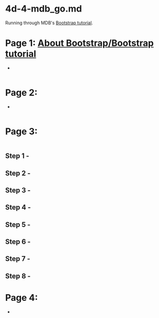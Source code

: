 
# 4d-4-mdb_go.md

Running through MDB's
[Bootstrap tutorial](https://mdbootstrap.com/learn/mdb-foundations/bootstrap/about/).

# Page 1: [About Bootstrap/Bootstrap tutorial](https://mdbootstrap.com/learn/mdb-foundations/bootstrap/about/)

- 
```
```

# Page 2: 

- 
```
```

# Page 3: 

```
```
## Step 1 - 
## Step 2 - 
## Step 3 - 
## Step 4 - 
## Step 5 - 
## Step 6 - 
## Step 7 - 
## Step 8 - 


# Page 4: 

- 
```
```
